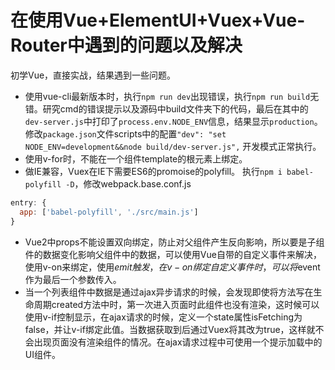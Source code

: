 # 在使用Vue+ElementUI+Vuex+Vue-Router中遇到的问题以及解决  
初学Vue，直接实战，结果遇到一些问题。  
* 使用vue-cli最新版本时，执行`npm run dev`出现错误，执行`npm run build`无错。研究cmd的错误提示以及源码中build文件夹下的代码，最后在其中的`dev-server.js`中打印了`process.env.NODE_ENV`信息，结果显示`production`。修改`package.json`文件scripts中的配置`"dev": "set NODE_ENV=development&&node build/dev-server.js",` 开发模式正常执行。  
* 使用v-for时，不能在一个组件template的根元素上绑定。  
* 做IE兼容，Vuex在IE下需要ES6的promoise的polyfill。 执行`npm i babel-polyfill -D`，修改webpack.base.conf.js  
```js
entry: {
  app: ['babel-polyfill', './src/main.js']
}
```
* Vue2中props不能设置双向绑定，防止对父组件产生反向影响，所以要是子组件的数据变化影响父组件中的数据，可以使用Vue自带的自定义事件来解决，使用v-on来绑定，使用$emit触发，在v-on绑定自定义事件时，可以将$event作为最后一个参数传入。  
* 当一个列表组件中数据是通过ajax异步请求的时候，会发现即使将方法写在生命周期created方法中时，第一次进入页面时此组件也没有渲染，这时候可以使用v-if控制显示，在ajax请求的时候，定义一个state属性isFetching为false，并让v-if绑定此值。当数据获取到后通过Vuex将其改为true，这样就不会出现页面没有渲染组件的情况。在ajax请求过程中可使用一个提示加载中的UI组件。

